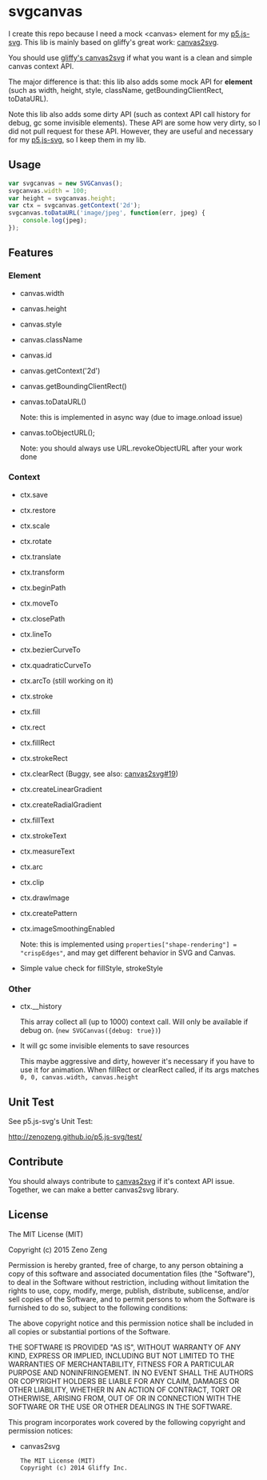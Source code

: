 # svgcanvas

I create this repo because I need a mock &lt;canvas&gt; element for my [p5.js-svg](https://github.com/zenozeng/p5.js-svg).
This lib is mainly based on gliffy's great work: [canvas2svg](https://github.com/gliffy/canvas2svg).

You should use [gliffy's canvas2svg](https://github.com/gliffy/canvas2svg) if what you want is a clean and simple canvas context API.

The major difference is that: this lib also adds some mock API for **element** (such as width, height, style, className, getBoundingClientRect, toDataURL).

Note this lib also adds some dirty API (such as context API call history for debug, gc some invisible elements). These API are some how very dirty, so I did not pull request for these API. However, they are useful and necessary for my [p5.js-svg](https://github.com/zenozeng/p5.js-svg), so I keep them in my lib.

## Usage

```javascript
var svgcanvas = new SVGCanvas();
svgcanvas.width = 100;
var height = svgcanvas.height;
var ctx = svgcanvas.getContext('2d');
svgcanvas.toDataURL('image/jpeg', function(err, jpeg) {
    console.log(jpeg);
});
```

## Features

### Element

- canvas.width
- canvas.height
- canvas.style
- canvas.className
- canvas.id
- canvas.getContext('2d')
- canvas.getBoundingClientRect()
- canvas.toDataURL()

    Note: this is implemented in async way (due to image.onload issue)

- canvas.toObjectURL();

    Note: you should always use URL.revokeObjectURL after your work done

### Context

- ctx.save
- ctx.restore
- ctx.scale
- ctx.rotate
- ctx.translate
- ctx.transform
- ctx.beginPath
- ctx.moveTo
- ctx.closePath
- ctx.lineTo
- ctx.bezierCurveTo
- ctx.quadraticCurveTo
- ctx.arcTo (still working on it)
- ctx.stroke
- ctx.fill
- ctx.rect
- ctx.fillRect
- ctx.strokeRect
- ctx.clearRect (Buggy, see also: [canvas2svg#19](https://github.com/gliffy/canvas2svg/issues/19))
- ctx.createLinearGradient
- ctx.createRadialGradient
- ctx.fillText
- ctx.strokeText
- ctx.measureText
- ctx.arc
- ctx.clip
- ctx.drawImage
- ctx.createPattern
- ctx.imageSmoothingEnabled

    Note: this is implemented using `properties["shape-rendering"] = "crispEdges"`, and may get different behavior in SVG and Canvas.

- Simple value check for fillStyle, strokeStyle

### Other

- ctx.__history

    This array collect all (up to 1000) context call.
    Will only be available if debug on. (`new SVGCanvas({debug: true})`)

- It will gc some invisible elements to save resources

    This maybe aggressive and dirty, however it's necessary if you have to use it for animation.
    When fillRect or clearRect called, if its args matches `0, 0, canvas.width, canvas.height`

## Unit Test

See p5.js-svg's Unit Test:

http://zenozeng.github.io/p5.js-svg/test/

## Contribute

You should always contribute to [canvas2svg](https://github.com/gliffy/canvas2svg) if it's context API issue.
Together, we can make a better canvas2svg library.

## License

The MIT License (MIT)

Copyright (c) 2015 Zeno Zeng

Permission is hereby granted, free of charge, to any person obtaining a copy
of this software and associated documentation files (the "Software"), to deal
in the Software without restriction, including without limitation the rights
to use, copy, modify, merge, publish, distribute, sublicense, and/or sell
copies of the Software, and to permit persons to whom the Software is
furnished to do so, subject to the following conditions:

The above copyright notice and this permission notice shall be included in all
copies or substantial portions of the Software.

THE SOFTWARE IS PROVIDED "AS IS", WITHOUT WARRANTY OF ANY KIND, EXPRESS OR
IMPLIED, INCLUDING BUT NOT LIMITED TO THE WARRANTIES OF MERCHANTABILITY,
FITNESS FOR A PARTICULAR PURPOSE AND NONINFRINGEMENT. IN NO EVENT SHALL THE
AUTHORS OR COPYRIGHT HOLDERS BE LIABLE FOR ANY CLAIM, DAMAGES OR OTHER
LIABILITY, WHETHER IN AN ACTION OF CONTRACT, TORT OR OTHERWISE, ARISING FROM,
OUT OF OR IN CONNECTION WITH THE SOFTWARE OR THE USE OR OTHER DEALINGS IN THE
SOFTWARE.

This program incorporates work covered by the following copyright and permission notices:

- canvas2svg

    ```
    The MIT License (MIT)
    Copyright (c) 2014 Gliffy Inc.
    ```
